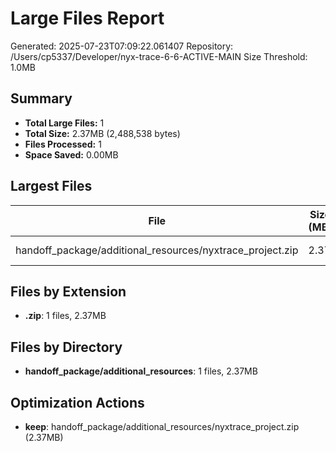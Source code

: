 # Large Files Report
        
Generated: 2025-07-23T07:09:22.061407
Repository: /Users/cp5337/Developer/nyx-trace-6-6-ACTIVE-MAIN
Size Threshold: 1.0MB

## Summary

- **Total Large Files:** 1
- **Total Size:** 2.37MB (2,488,538 bytes)
- **Files Processed:** 1
- **Space Saved:** 0.00MB

## Largest Files

| File | Size (MB) | Extension | Modified |
|------|-----------|-----------|----------|
| handoff_package/additional_resources/nyxtrace_project.zip | 2.37 | .zip | 2025-07-22 |

## Files by Extension

- **.zip**: 1 files, 2.37MB

## Files by Directory

- **handoff_package/additional_resources**: 1 files, 2.37MB

## Optimization Actions

- **keep**: handoff_package/additional_resources/nyxtrace_project.zip (2.37MB)
